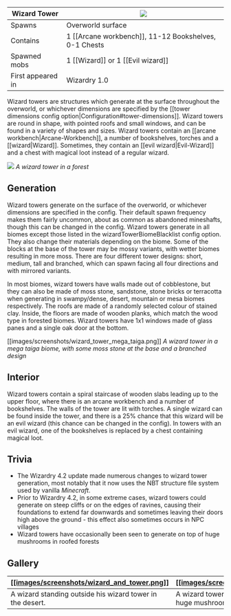 | Wizard Tower | ![](https://github.com/Electroblob77/Wizardry/blob/1.12.2/src/main/resources/assets/ebwizardry/textures/integration/antiqueatlas/wizard_tower.png) |
| --- | --- |
| Spawns | Overworld surface |
| Contains | 1 [[Arcane workbench]], 11-12 Bookshelves, 0-1 Chests |
| Spawned mobs | 1 [[Wizard]] or 1 [[Evil wizard]] |
| First appeared in | Wizardry 1.0 |

Wizard towers are structures which generate at the surface throughout the overworld, or whichever dimensions are specified by the [[tower dimensions config option|Configuration#tower-dimensions]]. Wizard towers are round in shape, with pointed roofs and small windows, and can be found in a variety of shapes and sizes. Wizard towers contain an [[arcane workbench|Arcane-Workbench]], a number of bookshelves, torches and a [[wizard|Wizard]]. Sometimes, they contain an [[evil wizard|Evil-Wizard]] and a chest with magical loot instead of a regular wizard.

![](https://media.forgecdn.net/attachments/202/397/2017-01-16_20.png)
_A wizard tower in a forest_

## Generation
Wizard towers generate on the surface of the overworld, or whichever dimensions are specified in the config. Their default spawn frequency makes them fairly uncommon, about as common as abandoned mineshafts, though this can be changed in the config. Wizard towers generate in all biomes except those listed in the wizardTowerBiomeBlacklist config option. They also change their materials depending on the biome. Some of the blocks at the base of the tower may be mossy variants, with wetter biomes resulting in more moss. There are four different tower designs: short, medium, tall and branched, which can spawn facing all four directions and with mirrored variants. 

In most biomes, wizard towers have walls made out of cobblestone, but they can also be made of moss stone, sandstone, stone bricks or terracotta when generating in swampy/dense, desert, mountain or mesa biomes respectively. The roofs are made of a randomly selected colour of stained clay. Inside, the floors are made of wooden planks, which match the wood type in forested biomes. Wizard towers have 1x1 windows made of glass panes and a single oak door at the bottom.

[[images/screenshots/wizard_tower_mega_taiga.png]]
_A wizard tower in a mega taiga biome, with some moss stone at the base and a branched design_

## Interior
Wizard towers contain a spiral staircase of wooden slabs leading up to the upper floor, where there is an arcane workbench and a number of bookshelves. The walls of the tower are lit with torches. A single wizard can be found inside the tower, and there is a 25% chance that this wizard will be an evil wizard (this chance can be changed in the config). In towers with an evil wizard, one of the bookshelves is replaced by a chest containing magical loot.

## Trivia
- The Wizardry 4.2 update made numerous changes to wizard tower generation, most notably that it now uses the NBT structure file system used by vanilla _Minecraft_.
- Prior to Wizardry 4.2, in some extreme cases, wizard towers could generate on steep cliffs or on the edges of ravines, causing their foundations to extend far downwards and sometimes leaving their doors high above the ground - this effect also sometimes occurs in NPC villages
- Wizard towers have occasionally been seen to generate on top of huge mushrooms in roofed forests

## Gallery
| [[[images/screenshots/wizard_and_tower.png]]](https://github.com/Electroblob77/Wizardry/wiki/images/screenshots/wizard_and_tower.png) | [[[images/screenshots/mushroom_tower.png]]](https://github.com/Electroblob77/Wizardry/wiki/images/screenshots/mushroom_tower.png) |
|---|---|
| A wizard standing outside his wizard tower in the desert. | A wizard tower that has generated on top of a huge mushroom. |